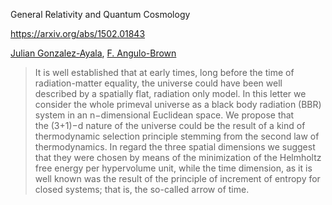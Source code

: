 
General Relativity and Quantum Cosmology

https://arxiv.org/abs/1502.01843

[Julian Gonzalez-Ayala](https://arxiv.org/search/gr-qc?searchtype=author&query=Gonzalez-Ayala%2C+J), [F. Angulo-Brown](https://arxiv.org/search/gr-qc?searchtype=author&query=Angulo-Brown%2C+F)

> It is well established that at early times, long before the time of radiation-matter equality, the universe could have been well described by a spatially flat, radiation only model. In this letter we consider the whole primeval universe as a black body radiation (BBR) system in an n−dimensional Euclidean space. We propose that the (3+1)−d nature of the universe could be the result of a kind of thermodynamic selection principle stemming from the second law of thermodynamics. In regard the three spatial dimensions we suggest that they were chosen by means of the minimization of the Helmholtz free energy per hypervolume unit, while the time dimension, as it is well known was the result of the principle of increment of entropy for closed systems; that is, the so-called arrow of time.